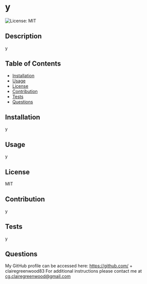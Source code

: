 # y

  ![License: MIT](https://img.shields.io/badge/License-MIT-green.svg)

  ## Description
  
  y
  
  ## Table of Contents

  
  - [Installation](#installation)
  - [Usage](#usage)
  - [License](#license)
  - [Contribution](#contribution)
  - [Tests](#tests)
  - [Questions](#questions)
  
 
  ## Installation

   y

  ## Usage

   y

  ## License

   MIT

  ## Contribution

   y

  ## Tests

   y

   ## Questions

   My GitHub profile can be accessed here: https://github.com/ + clairegreenwood83
   For additional instructions please contact me at cg.clairegreenwood@gmail.com
 